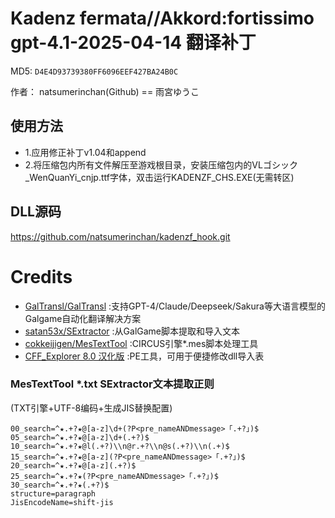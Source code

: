 # Kadenz fermata//Akkord:fortissimo gpt-4.1-2025-04-14 翻译补丁

MD5: `D4E4D93739380FF6096EEF427BA24B0C`

作者： natsumerinchan(Github) == 雨宮ゆうこ

## 使用方法
- 1.应用修正补丁v1.04和append
- 2.将压缩包内所有文件解压至游戏根目录，安装压缩包内的VLゴシック_WenQuanYi_cnjp.ttf字体，双击运行KADENZF_CHS.EXE(无需转区)

## DLL源码
https://github.com/natsumerinchan/kadenzf_hook.git

# Credits

- [GalTransl/GalTransl](https://github.com/GalTransl/GalTransl.git) :支持GPT-4/Claude/Deepseek/Sakura等大语言模型的Galgame自动化翻译解决方案
- [satan53x/SExtractor](https://github.com/satan53x/SExtractor.git) :从GalGame脚本提取和导入文本
- [cokkeijigen/MesTextTool](https://github.com/cokkeijigen/MesTextTool.git) :CIRCUS引擎*.mes脚本处理工具
- [CFF_Explorer 8.0 汉化版](https://bbs.kanxue.com/thread-158547-1.htm) :PE工具，可用于便捷修改dll导入表

### MesTextTool *.txt SExtractor文本提取正则
(TXT引擎+UTF-8编码+生成JIS替换配置)
```
00_search=^★.+?★@[a-z]\d+(?P<pre_nameANDmessage>「.+?」)$
05_search=^★.+?★@[a-z]\d+(.+?)$
10_search=^★.+?★@l(.+?)\\n@r.+?\\n@s(.+?)\\n(.+)$
15_search=^★.+?★@[a-z](?P<pre_nameANDmessage>「.+?」)$
20_search=^★.+?★@[a-z](.+?)$
25_search=^★.+?★(?P<pre_nameANDmessage>「.+?」)$
30_search=^★.+?★(.+?)$
structure=paragraph
JisEncodeName=shift-jis
```
